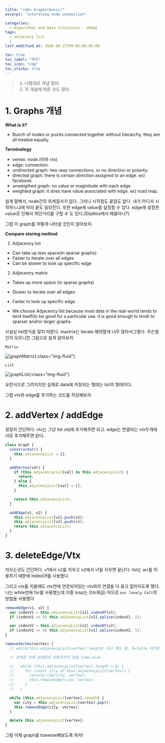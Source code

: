 ```yaml
---
title: "<16> Graphs(basic)"
excerpt: "intersting node connection"

categories:
  - Algorithms and Data structures - Udemy
tags:
  - adjacency list
  -
last_modified_at: 2020-08-27T09:06:00-05:00

toc: true
toc_label: "목차"
toc_icon: "cog"
toc_sticky: true
---
```


> 1. 나름대로 개념 정리.
> 2. 각 개념에 따른 코드 정리.

# 1. Graphs 개념

**What is it?**

- Bunch of nodes or points connected together without hierarchy. they are all treated equally.

**Terminology**

- vertex: node.(이하 vtx)
- edge: connection.
- undirected graph: two-way connections, or no direction or polarity.
- directed graph: there is certain direction assigned to an edge. ex) facebook.
- unweigthed graph: no value or maginitude with each edge.
- weighted graph: it does have value associated with edge. ex) road map.

쉽게 말해서, node간의 위계질서가 없다. 그러니 시작점도 끝점도 없다. 내가 어디서 시작하느냐에 따라 끝도 달라진다. 또한 edge에 value를 설정할 수 있다. edge에 설정한 value로 인해서 최단거리를 구할 수 도 있다.(Dijsktra에서 배울라나?)

그럼 이 graph를 어떻게 나타낼 것인지 알아보자.

**Compare storing method**

1. Adjacency list

- Can take up less space(in sparse graphs)
- Faster to iterate over all edges
- Can be slower to look up specific edge

2. Adjacency matrix

- Takes up more space (in sparse graphs)
- Slower to iterate over all edges
- Faster to look up specific edge

- We choose Adjacency list because most data in the real-world tends to lend itself(to be good for a particular use. it is good enough to lend) to sparser and/or larger graphs.

사실상 list방식을 많이 따른다. maxtrix는 iterate 해야할게 너무 많아서그렇다. 무슨말인지 모르니깐 그림으로 쉽게 알아보자.

`Matrix`

![graphMatrix](https://yeonghunko.github.io/assets/img/algorithms_Udemy/graphMatrix.png){:class="img-fluid"}

`List`

![graphList](https://yeonghunko.github.io/assets/img/algorithms_Udemy/graphList.png){:class="img-fluid"}

요런식으로 그려지지만 실제로 data에 저장되는 형태는 list의 형태이다.

그럼 vtx와 edge를 추가하는 코드를 작성해보자.

# 2. addVertex / addEdge

굉장히 간단하다. vtx는 그냥 list obj에 추가해주면 되고. edge는 연결되는 vtx두개에 서로 추가해주면 된다.

```javascript
class Graph {
  constructor() {
    this.adjacencyList = {};
  }

  addVertex(val) {
    if (this.adjacencyList[val] in this.adjacencyList) {
      return;
    } else {
      this.adjacencyList[val] = [];
    }

    return this.adjacencyList;
  }

  addEdge(v1, v2) {
    this.adjacencyList[v1].push(v2);
    this.adjacencyList[v2].push(v1);
    return this.adjacencyList;
  }
}
```

# 3. deleteEdge/Vtx

지우는것도 간단하다. v1에서 v2를 지우고 v2에서 v1을 지우면 끝난다. list는 arr를 이용하기 때문에 indexOf를 사용했다.

그리고 vtx를 지울때도 vtx안에 연관되어있는 vtx와의 연결을 다 끊고 없어지도록 했다. 나는 while안에 for를 사용했는데 이중 loop는 O(n제곱) 이므로 `our lovely Colt`의 방법을 사용했다

```javascript
removeEdge(v1, v2) {
  var indexV1 = this.adjacencyList[v2].indexOf(v1);
  if (indexV1 >= 0) this.adjacencyList[v2].splice(indexV1, 1);

  var indexV2 = this.adjacencyList[v1].indexOf(v2);
  if (indexV2 >= 0) this.adjacencyList[v1].splice(indexV2, 1);
}

removeVertex(vertex) {
  // while(this.adjacencyList[vertex].length) 라고 해도 됨. 0=false 이므로 0이 되면 빠져나가니깐

  // 반복문 안에 반복문은 바람직하지 않음 time-wise

  //   while (this.adjacencyList[vertex].length > 0) {
  //     for (const city of this.adjacencyList[vertex]) {
  //       console.log(city, vertex);
  //       this.removeEdge(city, vertex);
  //     }
  //   }

  while (this.adjacencyList[vertex].length) {
    var city = this.adjacencyList[vertex].pop();
    this.removeEdge(city, vertex);
  }

  delete this.adjacencyList[vertex];
}

```

그럼 이제 graph를 traverse해보도록 하자!
